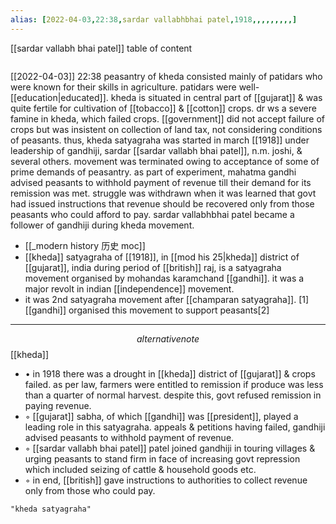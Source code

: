 ```yaml
---
alias: [2022-04-03,22:38,sardar vallabhbhai patel,1918,,,,,,,,,]
---
```

[[sardar vallabh bhai patel]]
table of content
```toc
```

[[2022-04-03]] 22:38
peasantry of kheda consisted mainly of patidars who were known for their skills in agriculture.
patidars were well-[[education|educated]].
kheda is situated in central part of [[gujarat]] & was quite fertile for cultivation of [[tobacco]] & [[cotton]] crops.
dr ws a severe famine in kheda, which failed crops.
[[government]] did not accept failure of crops but was insistent on collection of land tax, not considering conditions of peasants.
thus, kheda satyagraha was started in march [[1918]] under leadership of gandhiji, sardar [[sardar vallabh bhai patel]], n.m. joshi, & several others.
movement was terminated owing to acceptance of some of prime demands of peasantry.
as part of experiment, mahatma gandhi advised peasants to withhold payment of revenue till their demand for its remission was met.
struggle was withdrawn when it was learned that govt had issued instructions that revenue should be recovered only from those peasants who could afford to pay.
sardar vallabhbhai patel became a follower of gandhiji during kheda movement.

- [[_modern history 历史 moc]]
- [[kheda]] satyagraha of [[1918]], in [[mod his 25|kheda]] district of [[gujarat]], india during period of [[british]] raj, is a satyagraha movement organised by mohandas karamchand [[gandhi]]. it was a major revolt in indian [[independence]] movement.
- it was 2nd satyagraha movement after [[champaran satyagraha]]. [1] [[gandhi]] organised this movement to support peasants[2]
************************************************
$$alternative note$$
[[kheda]]
 - • in 1918 there was a drought in [[kheda]] district of [[gujarat]] & crops failed. as per law, farmers were entitled to remission if produce was less than a quarter of normal harvest. despite this, govt refused remission in paying revenue.
 - ◦ [[gujarat]] sabha, of which [[gandhi]] was [[president]], played a leading role in this satyagraha. appeals & petitions having failed, gandhiji advised peasants to withhold payment of revenue. 
 - ◦ [[sardar vallabh bhai patel]] patel joined gandhiji in touring villages & urging peasants to stand firm in face of increasing govt repression which included seizing of cattle & household goods etc.
 - ◦ in end, [[british]] gave instructions to authorities to collect revenue only from those who could pay.
```query
"kheda satyagraha"
```